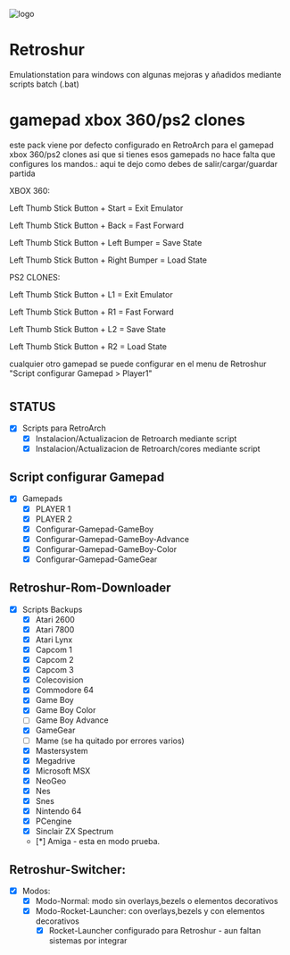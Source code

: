 ![logo](https://s25.postimg.org/ukndgc5bz/screenshot_37.png)

# Retroshur
Emulationstation para windows con algunas mejoras y añadidos mediante scripts batch (.bat)

# gamepad xbox 360/ps2 clones
este pack viene por defecto configurado en RetroArch para el gamepad xbox 360/ps2 clones asi que si tienes esos gamepads no hace falta que configures los mandos.: aqui te dejo como debes de salir/cargar/guardar partida
 
 XBOX 360:
 
 
Left Thumb Stick Button + Start = Exit Emulator


Left Thumb Stick Button + Back = Fast Forward


Left Thumb Stick Button + Left Bumper = Save State


Left Thumb Stick Button + Right Bumper = Load State


PS2 CLONES:


Left Thumb Stick Button + L1 = Exit Emulator


Left Thumb Stick Button + R1 = Fast Forward


Left Thumb Stick Button + L2 = Save State


Left Thumb Stick Button + R2 = Load State



cualquier otro gamepad se puede configurar en el menu de Retroshur "Script configurar Gamepad > Player1"
#
## STATUS
- [x] Scripts para RetroArch
	- [x] Instalacion/Actualizacion de Retroarch mediante script
	- [x] Instalacion/Actualizacion de Retroarch/cores mediante script
## Script configurar Gamepad
- [x] Gamepads
	- [x] PLAYER 1
	- [x] PLAYER 2
	- [x] Configurar-Gamepad-GameBoy
	- [x] Configurar-Gamepad-GameBoy-Advance
	- [x] Configurar-Gamepad-GameBoy-Color
	- [x] Configurar-Gamepad-GameGear
## Retroshur-Rom-Downloader
- [x] Scripts Backups
	- [x] Atari 2600
	- [x] Atari 7800
	- [x] Atari Lynx
	- [x] Capcom 1
	- [x] Capcom 2 
	- [x] Capcom 3
	- [x] Colecovision
	- [x] Commodore 64
	- [x] Game Boy
	- [x] Game Boy Color
	- [ ] Game Boy Advance
	- [x] GameGear
	- [ ] Mame (se ha quitado por errores varios)
	- [x] Mastersystem
	- [x] Megadrive
	- [x] Microsoft MSX
	- [x] NeoGeo
	- [x] Nes
	- [x] Snes
	- [x] Nintendo 64
	- [x] PCengine
	- [x] Sinclair ZX Spectrum
	- [*] Amiga - esta en modo prueba.
## Retroshur-Switcher:
- [x] Modos:
	- [x] Modo-Normal: modo sin overlays,bezels o elementos decorativos
	- [x] Modo-Rocket-Launcher: con overlays,bezels y con elementos decorativos
		- [x] Rocket-Launcher configurado para Retroshur - aun faltan sistemas por integrar
